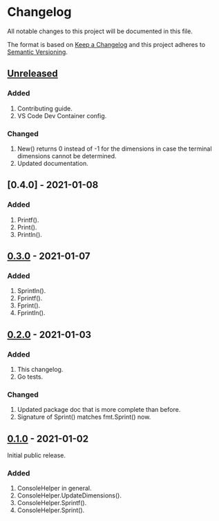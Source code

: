 # Changelog

All notable changes to this project will be documented in this file.

The format is based on [Keep a Changelog](https://keepachangelog.com/en/1.1.0/) and this project adheres to [Semantic Versioning](https://semver.org/spec/v2.0.0.html).

## [Unreleased]

### Added

1. Contributing guide.
1. VS Code Dev Container config.

### Changed

1. New() returns 0 instead of -1 for the dimensions in case the terminal dimensions cannot be determined.
1. Updated documentation.

## [0.4.0] - 2021-01-08

### Added

1. Printf().
1. Print().
1. Println().

## [0.3.0] - 2021-01-07

### Added

1. Sprintln().
1. Fprintf().
1. Fprint().
1. Fprintln().

## [0.2.0] - 2021-01-03

### Added

1. This changelog.
1. Go tests.

### Changed

1. Updated package doc that is more complete than before.
1. Signature of Sprint() matches fmt.Sprint() now.

## [0.1.0] - 2021-01-02

Initial public release.

### Added

1. ConsoleHelper in general.
1. ConsoleHelper.UpdateDimensions().
1. ConsoleHelper.Sprintf().
1. ConsoleHelper.Sprint().

[Unreleased]: https://gitlab.com/rbrt-weiler/go-module-consolehelper/-/compare/v0.3.0...master
[0.3.0]: https://gitlab.com/rbrt-weiler/go-module-consolehelper/-/tree/v0.3.0
[0.2.0]: https://gitlab.com/rbrt-weiler/go-module-consolehelper/-/tree/v0.2.0
[0.1.0]: https://gitlab.com/rbrt-weiler/go-module-consolehelper/-/tree/v0.1.0
